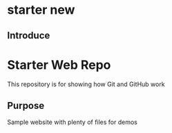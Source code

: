 # starter new

## Introduce


# Starter Web Repo

This repository is for showing how Git and GitHub work

## Purpose

Sample website with plenty of files for demos